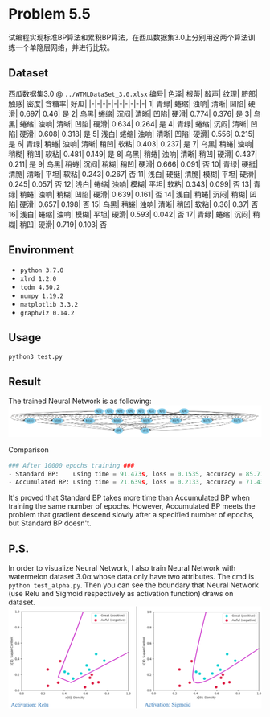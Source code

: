 # Problem 5.5
试编程实现标准BP算法和累积BP算法，在西瓜数据集3.0上分别用这两个算法训练一个单隐层网络，并进行比较。

## Dataset
西瓜数据集3.0 @ `../WTMLDataSet_3.0.xlsx`
编号|	色泽|	根蒂|	敲声|	纹理|	脐部|	触感|	密度|	含糖率|	好瓜|
|-|-|-|-|-|-|-|-|-|-|
1|	青绿|	蜷缩|	浊响|	清晰|	凹陷|	硬滑|	0.697|	0.46|	是
2|	乌黑|	蜷缩|	沉闷|	清晰|	凹陷|	硬滑|	0.774|	0.376|	是
3|	乌黑|	蜷缩|	浊响|	清晰|	凹陷|	硬滑|	0.634|	0.264|	是
4|	青绿|	蜷缩|	沉闷|	清晰|	凹陷|	硬滑|	0.608|	0.318|	是
5|	浅白|	蜷缩|	浊响|	清晰|	凹陷|	硬滑|	0.556|	0.215|	是
6|	青绿|	稍蜷|	浊响|	清晰|	稍凹|	软粘|	0.403|	0.237|	是
7|	乌黑|	稍蜷|	浊响|	稍糊|	稍凹|	软粘|	0.481|	0.149|	是
8|	乌黑|	稍蜷|	浊响|	清晰|	稍凹|	硬滑|	0.437|	0.211|	是
9|	乌黑|	稍蜷|	沉闷|	稍糊|	稍凹|	硬滑|	0.666|	0.091|	否
10|	青绿|	硬挺|	清脆|	清晰|	平坦|	软粘|	0.243|	0.267|	否
11|	浅白|	硬挺|	清脆|	模糊|	平坦|	硬滑|	0.245|	0.057|	否
12|	浅白|	蜷缩|	浊响|	模糊|	平坦|	软粘|	0.343|	0.099|	否
13|	青绿|	稍蜷|	浊响|	稍糊|	凹陷|	硬滑|	0.639|	0.161|	否
14|	浅白|	稍蜷|	沉闷|	稍糊|	凹陷|	硬滑|	0.657|	0.198|	否
15|	乌黑|	稍蜷|	浊响|	清晰|	稍凹|	软粘|	0.36|	0.37|	否
16|	浅白|	蜷缩|	浊响|	模糊|	平坦|	硬滑|	0.593|	0.042|	否
17|	青绿|	蜷缩|	沉闷|	稍糊|	稍凹|	硬滑|	0.719|	0.103|	否


## Environment
- `python 3.7.0`  
- `xlrd 1.2.0`  
- `tqdm 4.50.2`  
- `numpy 1.19.2`  
- `matplotlib 3.3.2`  
- `graphviz 0.14.2`

## Usage
```Shell
python3 test.py
```

## Result
The trained Neural Network is as following:  
![image](./NeuralNetwork.png)  

Comparison
```Python
### After 10000 epochs training ###
- Standard BP:    using time = 91.473s, loss = 0.1535, accuracy = 85.71%
- Accumulated BP: using time = 21.639s, loss = 0.2133, accuracy = 71.43%
```
It's proved that Standard BP takes more time than Accumulated BP when training the same number of epochs. However, Accumulated BP meets the problem that gradient descend slowly after a specified number of epochs, but Standard BP doesn't.

## P.S.
In order to visualize Neural Network, I also train Neural Network with watermelon dataset 3.0α whose data only have two attributes. The cmd is ```python test_alpha.py```. Then you can see the boundary that Neural Network (use Relu and Sigmoid respectively as activation function) draws on dataset.  
![image](./output.png)  